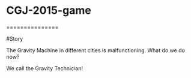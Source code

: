 # CGJ-2015-game

===============

#Story

The Gravity Machine in different cities is malfunctioning.
What do we do now?

We call the Gravity Technician! 
